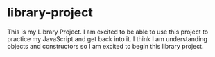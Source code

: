 # library-project
This is my Library Project. I am excited to be able to use this project to practice my JavaScript and get back into it. I think I am understanding objects and constructors so I am excited to begin this library project. 